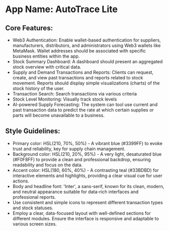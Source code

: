 # **App Name**: AutoTrace Lite

## Core Features:

- Web3 Authentication: Enable wallet-based authentication for suppliers, manufacturers, distributors, and administrators using Web3 wallets like MetaMask. Wallet addresses should be associated with specific business entities within the app.
- Stock Summary Dashboard: A dashboard should present an aggregated stock overview with critical data.
- Supply and Demand Transactions and Reports: Clients can request, create, and view past transactions and reports related to stock movement. Reports should display simple visualizations (charts) of the stock history of the user.
- Transaction Search: Search transactions via various criteria
- Stock Level Monitoring: Visually track stock levels
- AI-powered Supply Forecasting: The system can tool use current and past transaction data to predict the rate at which certain supplies or parts will become unavailable to a business.

## Style Guidelines:

- Primary color: HSL(210, 70%, 50%) - A vibrant blue (#3399FF) to evoke trust and reliability, key for supply chain management.
- Background color: HSL(210, 20%, 95%) - A very light, desaturated blue (#F0F8FF) to provide a clean and professional backdrop, ensuring readability and focus on the data.
- Accent color: HSL(180, 60%, 40%) - A contrasting teal (#33BDBD) for interactive elements and highlights, providing a clear visual cue for user actions.
- Body and headline font: 'Inter', a sans-serif, known for its clean, modern, and neutral appearance suitable for data-rich interfaces and professional reports.
- Use consistent and simple icons to represent different transaction types and stock statuses.
- Employ a clear, data-focused layout with well-defined sections for different modules. Ensure the interface is responsive and adaptable to various screen sizes.